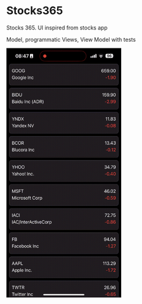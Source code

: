 # Stocks365

Stocks 365. UI inspired from stocks app

Model, programmatic Views, View Model with tests

 <img src="demo.gif" width="300">

